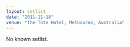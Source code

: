 ```yaml
---
layout: setlist
date: "2011-11-18"
venue: "The Tote Hotel, Melbourne, Australia"
---
```


No known setlist.
